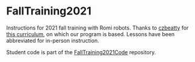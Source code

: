# FallTraining2021

Instructions for 2021 fall training with Romi robots. Thanks to [czbeatty](https://github.com/czbeatty) for [this curriculum](https://github.com/czbeatty/FRC-Romi-Programming-Course), on which our program is based. Lessons have been abbreviated for in-person instruction.

Student code is part of the [FallTraining2021Code](https://github.com/Mechanical-Advantage/FallTraining2021Code) repository.